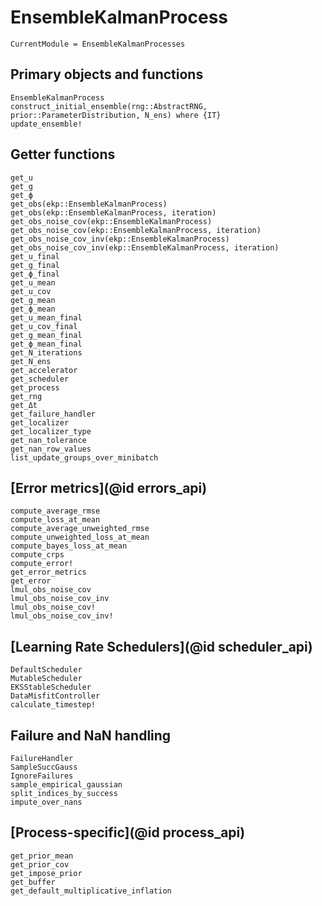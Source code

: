 # EnsembleKalmanProcess

```@meta
CurrentModule = EnsembleKalmanProcesses
```

## Primary objects and functions
```@docs
EnsembleKalmanProcess
construct_initial_ensemble(rng::AbstractRNG, prior::ParameterDistribution, N_ens) where {IT}
update_ensemble!
```
## Getter functions

```@docs
get_u
get_g
get_ϕ
get_obs(ekp::EnsembleKalmanProcess)
get_obs(ekp::EnsembleKalmanProcess, iteration)
get_obs_noise_cov(ekp::EnsembleKalmanProcess)
get_obs_noise_cov(ekp::EnsembleKalmanProcess, iteration)
get_obs_noise_cov_inv(ekp::EnsembleKalmanProcess)
get_obs_noise_cov_inv(ekp::EnsembleKalmanProcess, iteration)
get_u_final
get_g_final
get_ϕ_final
get_u_mean
get_u_cov
get_g_mean
get_ϕ_mean
get_u_mean_final
get_u_cov_final
get_g_mean_final
get_ϕ_mean_final
get_N_iterations
get_N_ens
get_accelerator
get_scheduler
get_process
get_rng
get_Δt
get_failure_handler
get_localizer
get_localizer_type
get_nan_tolerance
get_nan_row_values
list_update_groups_over_minibatch
```
## [Error metrics](@id errors_api)

```@docs
compute_average_rmse
compute_loss_at_mean
compute_average_unweighted_rmse
compute_unweighted_loss_at_mean
compute_bayes_loss_at_mean
compute_crps
compute_error!
get_error_metrics
get_error
lmul_obs_noise_cov
lmul_obs_noise_cov_inv
lmul_obs_noise_cov!
lmul_obs_noise_cov_inv!
```
## [Learning Rate Schedulers](@id scheduler_api)

```@docs
DefaultScheduler
MutableScheduler
EKSStableScheduler
DataMisfitController
calculate_timestep!
```
## Failure and NaN handling 

```@docs
FailureHandler
SampleSuccGauss
IgnoreFailures
sample_empirical_gaussian
split_indices_by_success
impute_over_nans
```

## [Process-specific](@id process_api)
```@docs
get_prior_mean
get_prior_cov
get_impose_prior
get_buffer
get_default_multiplicative_inflation
```